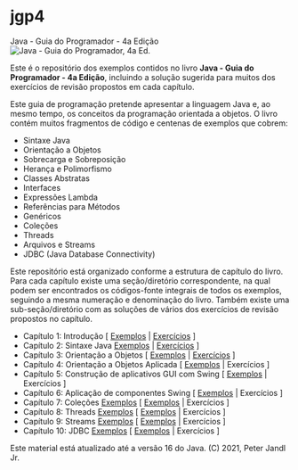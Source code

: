 # jgp4
Java - Guia do Programador - 4a Edição
![Java - Guia do Programador, 4a Ed.](https://github.com/pjandl/jgp4/blob/master/repo-cover-jgp4ed.png?raw=true)

Este é o repositório dos exemplos contidos no livro **Java - Guia do Programador - 4a Edição**, incluindo a solução sugerida para muitos dos exercícios de revisão propostos em cada capítulo.

Este guia de programação pretende apresentar a linguagem Java e, ao mesmo tempo, os conceitos da programação orientada a objetos.
O livro contém muitos fragmentos de código e centenas de exemplos que cobrem:

-	Sintaxe Java
-	Orientação a Objetos
-	Sobrecarga e Sobreposição
-	Herança e Polimorfismo
-	Classes Abstratas
-	Interfaces
-	Expressões Lambda
-	Referências para Métodos
-	Genéricos
-	Coleções
-	Threads
-	Arquivos e Streams
-	JDBC (Java Database Connectivity)

Este repositório está organizado conforme a estrutura de capítulo do livro. Para cada capítulo existe uma seção/diretório correspondente, na qual podem ser encontrados os códigos-fonte integrais de todos os exemplos, seguindo a mesma numeração e denominação do livro. Também existe uma sub-seção/diretório com as soluções de vários dos exercícios de revisão propostos no capítulo.

- Capítulo 1: Introdução [ [Exemplos](https://github.com/pjandl/jgp4/tree/master/Cap01_Introducao) | [Exercícios](https://github.com/pjandl/jgp4/tree/master/Cap01_Introducao/Exercicios_Revisao) ]
- Capítulo 2: Sintaxe Java [ Exemplos](https://github.com/pjandl/jgp4/tree/master/Cap02_Sintaxe) | [Exercícios](https://github.com/pjandl/jgp4/tree/master/Cap02_Sintaxe/Exercicios_Revisao) ]
- Capítulo 3: Orientação a Objetos [ [Exemplos](https://github.com/pjandl/jgp4/tree/master/Cap03_POO) | [Exercícios](https://github.com/pjandl/jgp4/tree/master/Cap03_POO/Exercicios_Revisao) ]
- Capítulo 4: Orientação a Objetos Aplicada [ [Exemplos](https://github.com/pjandl/jgp4/tree/master/Cap04_OOA) | Exercícios ]
- Capítulo 5: Construção de aplicativos GUI com Swing [ [Exemplos](https://github.com/pjandl/jgp4/tree/master/Cap05_GUI_Swing) | Exercícios ]
- Capítulo 6: Aplicação de componentes Swing [ [Exemplos](https://github.com/pjandl/jgp4/tree/master/Cap06_App_Swing) | Exercícios ]
- Capítulo 7: Coleções [Exemplos]() [ [Exemplos](https://github.com/pjandl/jgp4/tree/master/Cap07_Colecoes) | Exercícios ]
- Capítulo 8: Threads [Exemplos]() [ [Exemplos](https://github.com/pjandl/jgp4/tree/master/Cap08_Threads) | Exercícios ]
- Capítulo 9: Streams [Exemplos]() [ [Exemplos](https://github.com/pjandl/jgp4/tree/master/Cap09_Streams) | Exercícios ]
- Capítulo 10: JDBC [Exemplos]() [ [Exemplos](https://github.com/pjandl/jgp4/tree/master/Cap10_JDBC) | Exercícios ]

Este material está atualizado até a versão 16 do Java.
(C) 2021, Peter Jandl Jr.
